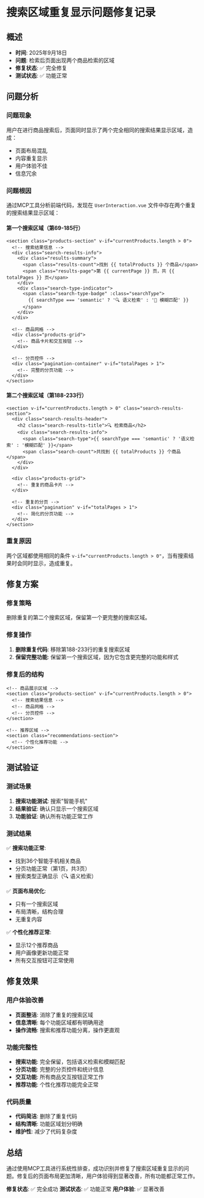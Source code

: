# 搜索区域重复显示问题修复记录

## 概述
- **时间**: 2025年9月18日
- **问题**: 检索后页面出现两个商品检索的区域
- **修复状态**: ✅ 完全修复
- **测试状态**: ✅ 功能正常

## 问题分析

### 问题现象
用户在进行商品搜索后，页面同时显示了两个完全相同的搜索结果显示区域，造成：
- 页面布局混乱
- 内容重复显示
- 用户体验不佳
- 信息冗余

### 问题根因
通过MCP工具分析前端代码，发现在 `UserInteraction.vue` 文件中存在两个重复的搜索结果显示区域：

#### 第一个搜索区域（第69-185行）
```vue
<section class="products-section" v-if="currentProducts.length > 0">
  <!-- 搜索结果信息 -->
  <div class="search-results-info">
    <div class="results-summary">
      <span class="results-count">找到 {{ totalProducts }} 个商品</span>
      <span class="results-page">第 {{ currentPage }} 页，共 {{ totalPages }} 页</span>
    </div>
    <div class="search-type-indicator">
      <span class="search-type-badge" :class="searchType">
        {{ searchType === 'semantic' ? '🔍 语义检索' : '📝 模糊匹配' }}
      </span>
    </div>
  </div>
  
  <!-- 商品网格 -->
  <div class="products-grid">
    <!-- 商品卡片和交互按钮 -->
  </div>
  
  <!-- 分页控件 -->
  <div class="pagination-container" v-if="totalPages > 1">
    <!-- 完整的分页功能 -->
  </div>
</section>
```

#### 第二个搜索区域（第188-233行）
```vue
<section v-if="currentProducts.length > 0" class="search-results-section">
  <div class="search-results-header">
    <h2 class="search-results-title">🔍 检索商品</h2>
    <div class="search-results-info">
      <span class="search-type">{{ searchType === 'semantic' ? '语义检索' : '模糊匹配' }}</span>
      <span class="search-count">共找到 {{ totalProducts }} 个商品</span>
    </div>
  </div>
  
  <div class="products-grid">
    <!-- 重复的商品卡片 -->
  </div>
  
  <!-- 重复的分页 -->
  <div class="pagination" v-if="totalPages > 1">
    <!-- 简化的分页功能 -->
  </div>
</section>
```

### 重复原因
两个区域都使用相同的条件 `v-if="currentProducts.length > 0"`，当有搜索结果时会同时显示，造成重复。

## 修复方案

### 修复策略
删除重复的第二个搜索区域，保留第一个更完整的搜索区域。

### 修复操作
1. **删除重复代码**: 移除第188-233行的重复搜索区域
2. **保留完整功能**: 保留第一个搜索区域，因为它包含更完整的功能和样式

### 修复后的结构
```vue
<!-- 商品展示区域 -->
<section class="products-section" v-if="currentProducts.length > 0">
  <!-- 搜索结果信息 -->
  <!-- 商品网格 -->
  <!-- 分页控件 -->
</section>

<!-- 推荐区域 -->
<section class="recommendations-section">
  <!-- 个性化推荐功能 -->
</section>
```

## 测试验证

### 测试场景
1. **搜索功能测试**: 搜索"智能手机"
2. **结果验证**: 确认只显示一个搜索区域
3. **功能验证**: 确认所有功能正常工作

### 测试结果
✅ **搜索功能正常**:
- 找到36个智能手机相关商品
- 分页功能正常（第1页，共3页）
- 搜索类型正确显示（🔍 语义检索）

✅ **页面布局优化**:
- 只有一个搜索区域
- 布局清晰，结构合理
- 无重复内容

✅ **个性化推荐正常**:
- 显示12个推荐商品
- 用户画像更新功能正常
- 所有交互按钮可正常使用

## 修复效果

### 用户体验改善
- **页面整洁**: 消除了重复的搜索区域
- **信息清晰**: 每个功能区域都有明确用途
- **操作流畅**: 搜索和推荐功能分离，操作更直观

### 功能完整性
- **搜索功能**: 完全保留，包括语义检索和模糊匹配
- **分页功能**: 完整的分页控件和统计信息
- **交互功能**: 所有商品交互按钮正常工作
- **推荐功能**: 个性化推荐功能完全正常

### 代码质量
- **代码简洁**: 删除了重复代码
- **结构清晰**: 功能区域划分明确
- **维护性**: 减少了代码复杂度

## 总结

通过使用MCP工具进行系统性排查，成功识别并修复了搜索区域重复显示的问题。修复后的页面布局更加清晰，用户体验得到显著改善，所有功能都正常工作。

**修复状态**: ✅ 完全成功
**测试状态**: ✅ 功能正常
**用户体验**: ✅ 显著改善
